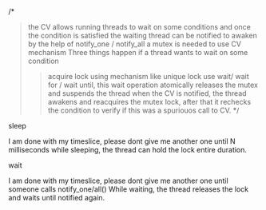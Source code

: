 
/*
> the CV allows running threads to wait on some conditions and once the condition is satisfied the waiting thread can be notified to awaken by the help of notify_one / notify_all
> a mutex is needed to use CV mechanism
> Three things happen if a thread wants to wait on some condition
>> acquire lock using mechanism like unique lock
>> use wait/ wait for / wait until, this wait operation atomically releases the mutex and suspends the thread
>> when the CV is notified, the thread awakens and reacquires the mutex lock, after that it rechecks the condition to verify if this was a spuriouos call to CV.
*/


sleep

I am done with my timeslice, please dont give me another one until N milliseconds
while sleeping, the thread can hold the lock entire duration.

wait

I am done with my timeslice, please dont give me another one until someone calls notify_one/all()
While waiting, the thread releases the lock and waits until notified again.